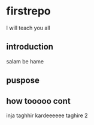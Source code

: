 # firstrepo
I will teach you all

## introduction 
salam be hame
## puspose 

## how tooooo cont
inja taghhir kardeeeeee
taghire 2
